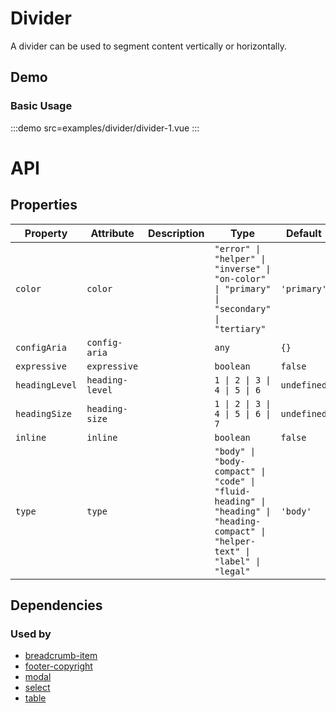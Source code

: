 # Divider

A divider can be used to segment content vertically or horizontally.

## Demo

### Basic Usage

:::demo src=examples/divider/divider-1.vue :::

# API

## Properties

| Property | Attribute | Description | Type | Default |
| --- | --- | --- | --- | --- |
| `color` | `color` |  | `"error" \| "helper" \| "inverse" \| "on-color" \| "primary" \| "secondary" \| "tertiary"` | `'primary'` |
| `configAria` | `config-aria` |  | `any` | `{}` |
| `expressive` | `expressive` |  | `boolean` | `false` |
| `headingLevel` | `heading-level` |  | `1 \| 2 \| 3 \| 4 \| 5 \| 6` | `undefined` |
| `headingSize` | `heading-size` |  | `1 \| 2 \| 3 \| 4 \| 5 \| 6 \| 7` | `undefined` |
| `inline` | `inline` |  | `boolean` | `false` |
| `type` | `type` |  | `"body" \| "body-compact" \| "code" \| "fluid-heading" \| "heading" \| "heading-compact" \| "helper-text" \| "label" \| "legal"` | `'body'` |

## Dependencies

### Used by

- [breadcrumb-item](../breadcrumb)
- [footer-copyright](./footer-copyright)
- [modal](./modal)
- [select](./select)
- [table](./table)
